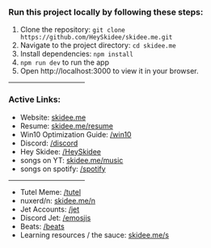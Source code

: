 ### Run this project locally by following these steps:

1. Clone the repository: `git clone https://github.com/HeySkidee/skidee.me.git`
2. Navigate to the project directory: `cd skidee.me`
3. Install dependencies: `npm install`
4. `npm run dev` to run the app
5. Open http://localhost:3000 to view it in your browser.

<hr width="30%">

### Active Links: 

- Website: [skidee.me](https://HeySkidee.now.sh)
- Resume: [skidee.me/resume]()
- Win10 Optimization Guide: [/win10](https://skidee.notion.site/Ultimate-Win10-Optimization-Guide-5b4572fd4e17454dbde8375bae1829d1?pvs=74)
- Discord: [/discord](https://discord.com/invite/JcPS3VD8CP)
- Hey Skidee: [/HeySkidee](https://www.youtube.com/@HeySkidee)
- songs on YT: [skidee.me/music](https://www.youtube.com/playlist?list=PLERL7JQTX_2HdaTwGGw0YjkjCCjL2bEB6)
- songs on spotify: [/spotify](https://spoti.fi/3NO5Die)

<hr width="30%">

- Tutel Meme: [/tutel](https://heyskidee.vercel.app/tutel)
- nuxerd/n: [skidee.me/n](https://nuxerd.vercel.app)
- Jet Accounts: [/jet](https://jetaccounts.blogspot.com/)
- Discord Jet: [/emosjis](https://discordjet.blogspot.com/)
- Beats: [/beats]()
- Learning resources / the sauce: [skidee.me/s]()
